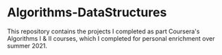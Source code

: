 # Algorithms-DataStructures
This repository contains the projects I completed as part Coursera's Algorithms I &amp; II courses, which I completed for personal enrichment over summer 2021.
